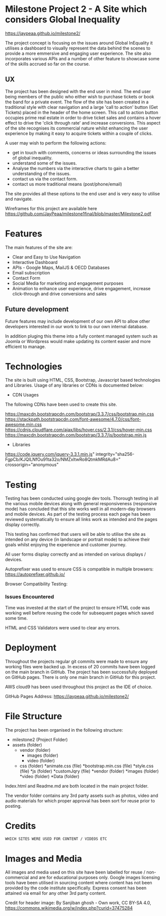 # Milestone Project 2 - A Site which considers Global Inequality
https://jaypeaa.github.io/milestone2/


The project concept is focusing on the issues around Global InEquality it utilises a dashboard to visually represent the data
behind the scenes to provide a more emmersive and engaging user experience.  The site also incorporates various APIs and a
number of other feature to showcase some of the skills accrued so far on the course.


## UX

The project has been designed with the end user in mind.  The end user being members of the public who either wish to purchase tickets or book the band for a private event.
The flow of the site has been created in a traditional style with clear navigation and a large 'call to action' button (Get Tickets) placed in the header of the home screen.  This call to action button occupies prime real estate in order to drive ticket sales and contains a hover effect to drive the 'click through rate' and increase conversions.  This aspect of the site recognises its commercial nature whilst enhancing the user experience by making it easy to acquire tickets within a couple of clicks.

A user may wish to perform the following actions:

* get in touch with comments, concerns or ideas surrounding the issues of global inequality.
* understand some of the issues.
* Analyse the numbers via the interactive charts to gain a better understanding of the issues.
* contact us via the contact form.
* contact us more traditional means (post/phone/email)

The site provides all these options to the end user and is very easy to utilise and navigate.


Wireframes for this project are available here https://github.com/JayPeaa/milestone1final/blob/master/Milestone2.pdf

# Features

The main features of the site are:

* Clear and Easy to Use Navigation
* Interactive Dashboard
* APIs - Google Maps, MailJS & OECD Databases
* Email subscription 
* Contact Form
* Social Media for marketing and engagement purposes
* Animation to enhance user experience, drive engagement, increase click-through and drive conversions and sales

## Future development

Future features may include development of our own API to allow other developers interested in our work to link to our own internal database.

In addition pluging this theme into a fully content managed system such as Joomla or Wordpress would make updating its content easier and more efficient to manage.

# Technologies

The site is built using HTML, CSS, Bootstrap, Javascript based technologies and Libraries. Usage of any libraries or CDNs is documented below:

* CDN Usages

The following CDNs have been used to create this site.

https://maxcdn.bootstrapcdn.com/bootstrap/3.3.7/css/bootstrap.min.css
https://stackpath.bootstrapcdn.com/font-awesome/4.7.0/css/font-awesome.min.css
https://cdnjs.cloudflare.com/ajax/libs/hover.css/2.3.1/css/hover-min.css
https://maxcdn.bootstrapcdn.com/bootstrap/3.3.7/js/bootstrap.min.js

* Libraries

https://code.jquery.com/jquery-3.3.1.min.js" integrity="sha256-FgpCb/KJQlLNfOu91ta32o/NMZxltwRo8QtmkMRdAu8=" crossorigin="anonymous"


# Testing

Testing has been conducted using google dev tools. Thorough testing in all the various mobile devices along with general responsiveness (responsive mode) has concluded
that this site works well in all modern-day browsers and mobile devices. As part of the testing process each page has been reviewed systematically to ensure all links
work as intended and the pages display correctly.  

This testing has confirmed that users will be able to utilise the site as intended on any device (in landscape or portrait mode) to achieve their goals whilst enjoying the experience and customer journey.

All user forms display correctly and as intended on various displays / devices.

Autoprefixer was used to ensure CSS is compatible in multiple browsers: https://autoprefixer.github.io/

Browser Compatibility Testing:

### Issues Encountered
Time was invested at the start of the project to ensure HTML code was working well before reusing the code for subsequent pages which saved some time.

HTML and CSS Validators were used to clear any errors. 

# Deployment

Throughout the projects regular git commits were made to ensure any working files were backed up. In excess of 20 commits have been logged on the main branch in GitHub.
The project has been successfully deployed on GitHub pages.  There is only one main branch in GitHub for this project.

AWS cloud9 has been used throughout this project as the IDE of choice.  

GitHub Pages Address: https://jaypeaa.github.io/milestone2/

# File Structure

The project has been organised in the following structure:

* milestone2 (Project Folder)
* assets (folder)
    * vendor (folder)
        * images (folder)
        * video (folder)
    * css (folder)
        *animate.css (file)
        *bootstrap.min.css (file)
        *style.css (file)
    *js (folder)
        *customJqry (file)
    *vendor (folder)
        *images (folder)
        *video (folder)
    *Data (folder)

Index.html and Readme.md are both located in the main project folder.

The vendor folder contains any 3rd party assets such as photos, video and audio materials for which proper approval has been sort for reuse prior to posting.

# Credits

    WHICH SITES WERE USED FOR CONTENT / VIDEOS ETC

# Images and Media

All images and media used on this site have been labelled for reuse / non-commercial and are for educational purposes only.  Google images licensing tools
have been utilised in sourcing content where content has not been provided by the code institute specifically. Express consent has been attained via email
for any other 3rd party content.

Credit for header image: By Sanjiban ghosh - Own work, CC BY-SA 4.0, https://commons.wikimedia.org/w/index.php?curid=37475284
